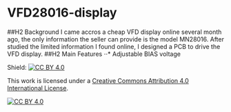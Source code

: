 # VFD28016-display
##H2 Background
I came accros a cheap VFD display online several month ago, the only information the seller can provide is the model MN28016. After studied the limited information I found online, I designed a PCB to drive the VFD display.
##H2 Main Features
⋅⋅* Adjustable BIAS voltage


Shield: [![CC BY 4.0][cc-by-shield]][cc-by]

This work is licensed under a
[Creative Commons Attribution 4.0 International License][cc-by].

[![CC BY 4.0][cc-by-image]][cc-by]

[cc-by]: http://creativecommons.org/licenses/by/4.0/
[cc-by-image]: https://i.creativecommons.org/l/by/4.0/88x31.png
[cc-by-shield]: https://img.shields.io/badge/License-CC%20BY%204.0-lightgrey.svg
